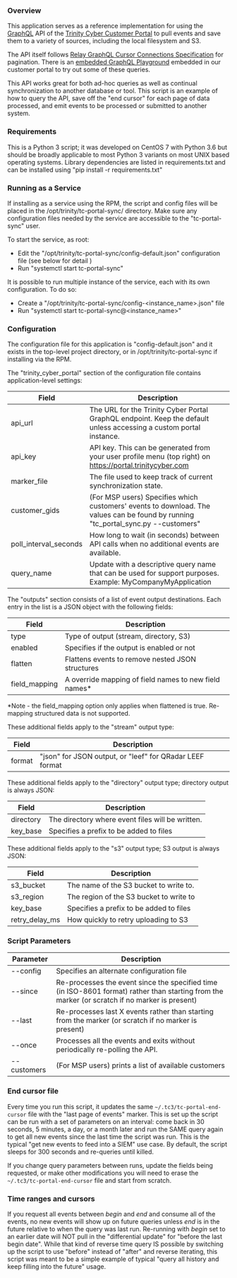### Overview
This application serves as a reference implementation for using the [GraphQL](https://graphql.org/learn/) API of the
[Trinity Cyber Customer Portal](https://portal.trinitycyber.com) to pull events and save them to a variety of sources,
including the local filesystem and S3.

The API itself follows [Relay GraphQL Cursor Connections Specification](https://relay.dev/graphql/connections.htm) for
pagination. There is an [embedded GraphQL Playground](https://portal.trinitycyber.com/graphql-playground) embedded in
our customer portal to try out some of these queries.

This API works great for both ad-hoc queries as well as continual synchronization to another database or tool. This
script is an example of how to query the API, save off the "end cursor" for each page of data processed, and emit
events to be processed or submitted to another system.

### Requirements
This is a Python 3 script; it was developed on CentOS 7 with Python 3.6 but should be broadly applicable to most Python
3  variants on most UNIX based operating systems.  Library dependencies are listed in requirements.txt and can be
installed using "pip install -r requirements.txt"

### Running as a Service
If installing as a service using the RPM, the script and config files will be placed in the 
/opt/trinity/tc-portal-sync/ directory.  Make sure any configuration files needed by the service
are accessible to the "tc-portal-sync" user.

To start the service, as root:
  * Edit the "/opt/trinity/tc-portal-sync/config-default.json" configuration file (see below for detail )
  * Run "systemctl start tc-portal-sync"

It is possible to run multiple instance of the service, each with its own configuration.  To do so:
  * Create a "/opt/trinity/tc-portal-sync/config-<instance_name>.json" file
  * Run "systemctl start tc-portal-sync@<instance_name>"

### Configuration
The configuration file for this application is "config-default.json" and it exists in the top-level project directory,
or in /opt/trinity/tc-portal-sync if installing via the RPM.

The "trinity_cyber_portal" section of the configuration file contains application-level settings:

| Field                 | Description                                                                                                                        |
|-----------------------|------------------------------------------------------------------------------------------------------------------------------------|
| api_url               | The URL for the Trinity Cyber Portal GraphQL endpoint.  Keep the default unless accessing a custom portal instance.                |
| api_key               | API key.  This can be generated from your user profile menu (top right) on https://portal.trinitycyber.com                         |
| marker_file           | The file used to keep track of current synchronization state.                                                                      |
| customer_gids         | (For MSP users) Specifies which customers' events to download.  The values can be found by running "tc_portal_sync.py --customers" |
| poll_interval_seconds | How long to wait (in seconds) between API calls when no additional events are available.                                           |
| query_name            | Update with a descriptive query name that can be used for support purposes.  Example: MyCompanyMyApplication                       |

The "outputs" section consists of a list of event output destinations.  Each entry in the
list is a JSON object with the following fields:

| Field         | Description                                            |
|---------------|--------------------------------------------------------|
| type          | Type of output (stream, directory, S3)                 |
| enabled       | Specifies if the output is enabled or not              |
| flatten       | Flattens events to remove nested JSON structures       |
| field_mapping | A override mapping of field names to new field names\*  |
\*Note - the field_mapping option only applies when flattened is true. Re-mapping structured data is not supported.

These additional fields apply to the "stream" output type:

| Field   | Description                                                                |
|---------|----------------------------------------------------------------------------|
| format  | "json" for JSON output, or "leef" for QRadar LEEF format                   |


These additional fields apply to the "directory" output type; directory output is always JSON:

| Field     | Description                                                              |
|-----------|--------------------------------------------------------------------------|
| directory | The directory where event files will be written.                         |
| key_base  | Specifies a prefix to be added to files                                  |


These additional fields apply to the "s3" output type; S3 output is always JSON:

| Field          | Description                                                               |
|----------------|---------------------------------------------------------------------------|
| s3_bucket      | The name of the S3 bucket to write to.                                    |
| s3_region      | The region of the S3 bucket to write to                                   |
| key_base       | Specifies a prefix to be added to files                                   |
| retry_delay_ms | How quickly to retry uploading to S3                                      |


### Script Parameters

| Parameter   | Description                                                                                                                                    |
|-------------|------------------------------------------------------------------------------------------------------------------------------------------------|
| --config    | Specifies an alternate configuration file                                                                                                      |
| --since     | Re-processes the event since the specified time (in ISO-8601 format) rather than starting from the marker (or scratch if no marker is present) |
| --last      | Re-processes last X events rather than starting from the marker (or scratch if no marker is present)                                           |
| --once      | Processes all the events and exits without periodically re-polling the API.
| --customers | (For MSP users) prints a list of available customers

### End cursor file
Every time you run this script, it updates the same `~/.tc3/tc-portal-end-cursor` file with the
"last page of events" marker. This is set up the script can be run with a set of parameters on an
interval: come back in 30 seconds, 5 minutes, a day, or a month later and run the SAME query again
to get all new events since the last time the script was run. This is the typical "get new events
to feed into a SIEM" use case. By default, the script sleeps for 300 seconds and re-queries until killed.

If you change query parameters between runs, update the fields being requested, or make other
modifications you will need to erase the `~/.tc3/tc-portal-end-cursor` file and start from scratch.

### Time ranges and cursors
If you request all events between *begin* and *end* and consume all of the events, no new events will show up on future queries unless *end* is in the future relative to when the query was last run. Re-running with *begin* set to an earlier date will NOT pull in the "differential update" for "before the last begin date". While that kind of reverse time query IS possible by switching up the script to use "before" instead of "after" and reverse iterating, this script was meant to be a simple example of typical "query all history and keep filling into the future" usage.
